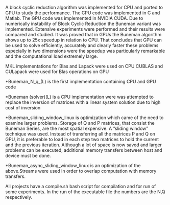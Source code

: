 A block cyclic reduction algorithm was implemented for CPU and ported to GPU to study the performance.
The CPU code was implemented in C and Matlab. The GPU code was implemented in NVIDIA CUDA. 
Due to numerically instability of Block Cyclic Reduction the Buneman variant was implemented. 
Extensive experiments were performed and their results were compared and studied. 
It was proved that in GPUs the Buneman algorithm shows up to 25x speedup in relation to CPU.
 That concludes that GPU can be used to solve efficiently, accurately and clearly
faster these problems especially in two dimensions were the speedup was particularly
remarkable and the computational load extremely large.

MKL implementations for Blas and Lapack were used on CPU
CUBLAS and CULapack were used for Blas operations on GPU

*Buneman_N_q_(L) is the first implementation containing CPU and GPU code

*Buneman (solver)(L) is a CPU implementation were was attempted to replace the inversion of matrices
with a linear system solution due to high cost of inversion

*Buneman_sliding_window_linux is optimization which came of
the need to examine larger problems. Storage of Q and P matrices, that consist the
Buneman Series, are the most spatial expensive. A ”sliding window” technique was
used. Instead of transferring all the matrices P and Q on GPU, it is preferable to load
in each step two matrices to hold the current and the previous iteration. Although
a lot of space is now saved and larger problems can be executed, additional memory
transfers between host and device must be done.


*Buneman_async_sliding_window_linux  is an optimization of the above.Streams were used in order
to overlap computation with memory transfers.

All projects have a compile.sh bash script for compilation and for run of some experiments. In the run of the
executable file the numbers are the N,Q respectively.

